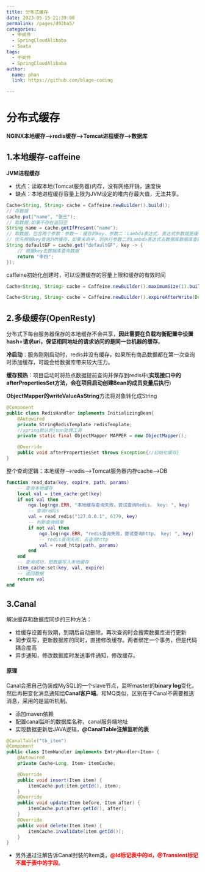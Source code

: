 ```yaml
---
title: 分布式缓存
date: 2023-05-15 21:39:08
permalink: /pages/d92ba5/
categories: 
  - 中间件
  - SpringCloudAlibaba
  - Seata
tags: 
  - 中间件
  - SpringCloudAlibaba
author: 
  name: phan
  link: https://github.com/blage-coding

---
```

# 分布式缓存

​	**NGINX本地缓存——>redis缓存——>Tomcat进程缓存——>数据库**

## 1.本地缓存-caffeine

**JVM进程缓存**

- 优点：读取本地(Tomcat服务器)内存，没有网络开销，速度快
- 缺点：本地进程缓存容量上限为JVM设定的堆内存最大值，无法共享。

```java
Cache<String, String> cache = Caffeine.newBuilder().build();
// 存数据
cache.put("name", "张三");
// 取数据,如果不存在返回空
String name = cache.getIfPresent("name");
// 取数据，包含两个参数：参数一：缓存的key，参数二：Lambda表达式，表达式参数就是缓存的key，方法体是查询数据库的逻辑
// 优先根据key查询JVM缓存，如果未命中，则执行参数二的Lambda表达式去数据库数据库查数据，并加入到缓存。
String defaultGF = cache.get("defaultGF", key -> {
    // 根据key去数据库查询数据
    return "李四";
});
```

caffeine初始化创建时，可以设置缓存的容量上限和缓存的有效时间 

```java
Cache<String, String> cache = Caffeine.newBuilder().maximumSize(1).build();

Cache<String, String> cache = Caffeine.newBuilder().expireAfterWrite(Duration.ofSeconds(10)).build();
```

## 2.多级缓存(OpenResty)

分布式下每台服务器保存的本地缓存不会共享，**因此需要在负载均衡配置中设置 hash+请求uri，保证相同地址的请求访问的是同一台机器的缓存**。

**冷启动**：服务刚刚启动时，redis并没有缓存，如果所有商品数据都在第一次查询时添加缓存，可能会给数据库带来较大压力。

**缓存预热**：项目启动时将热点数据提前查询并保存到redis中(**实现接口中的afterPropertiesSet方法，会在项目启动创建Bean的成员变量后执行**)

**ObjectMapper的writeValueAsString**方法将对象转化成String

```java
@Component
public class RedisHandler implements InitializingBean{
	@Autowired
	private StringRedisTemplate redisTemplate;
    //spring默认的json处理工具
    private static final ObjectMapper MAPPER = new ObjectMapper();

	@Override
	public void afterPropertiesSet throws Exception{//初始化缓存}
}
```

整个查询逻辑：本地缓存—>redis—>Tomcat服务器内存cache—>DB

```lua
function read_data(key, expire, path, params)
    -- 查询本地缓存
    local val = item_cache:get(key)
    if not val then
        ngx.log(ngx.ERR, "本地缓存查询失败，尝试查询Redis， key: ", key)
        -- 查询redis
        val = read_redis("127.0.0.1", 6379, key)
        -- 判断查询结果
        if not val then
            ngx.log(ngx.ERR, "redis查询失败，尝试查询http， key: ", key)
            -- redis查询失败，去查询http
            val = read_http(path, params)
        end
    end
    -- 查询成功，把数据写入本地缓存
    item_cache:set(key, val, expire)
    -- 返回数据
    return val
end
```

## 3.Canal

解决缓存和数据库同步的三种方法：

- 给缓存设置有效期，到期后自动删除。再次查询时会搜索数据库进行更新
- 同步双写，更新数据库的同时，直接修改缓存。两者绑定一个事务，但是代码耦合度高
- 异步通知，修改数据库时发送事件通知，修改缓存。

#### 原理

Canal会把自己伪装成MySQL的一个slave节点，监听master的**binary log**变化，然后再把变化消息通知给**Canal客户端**。和MQ类似，区别在于Canal不需要推送消息，采用的是监听机制。

- 添加maven依赖
- 配置canal监听的数据库名称，canal服务端地址
- 实现数据更新后JAVA逻辑，**@CanalTable注解监听的表**

```java
@CanalTable("tb_item")
@Component
public class ItemHandler implements EntryHandler<Item> {
    @Autowired
    private Cache<Long, Item> itemCache;

    @Override
    public void insert(Item item) {
        itemCache.put(item.getId(), item);
    }
    @Override
    public void update(Item before, Item after) {
        itemCache.put(after.getId(), after);
    }
    @Override
    public void delete(Item item) {
        itemCache.invalidate(item.getId());
    }
}
```

- 另外通过注解告诉Canal封装的Item类，<font color="red">**@Id标记表中的id，@Transient标记不属于表中的字段**</font>。
